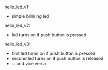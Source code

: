hello_led_v1:
- simple blinking led

hello_led_v2:
- led turns on if push button is pressed

hello_led_v3:
- first led turns on if push button is pressed
- second led turns on if push button is released
- ... and vice versa

